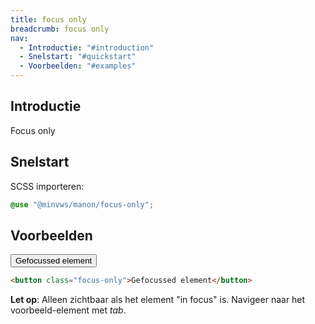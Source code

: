 ```yaml
---
title: focus only
breadcrumb: focus only
nav:
  - Introductie: "#introduction"
  - Snelstart: "#quickstart"
  - Voorbeelden: "#examples"
---
```


<h2 id="introduction">Introductie</h2>

Focus only

<h2 id="quickstart">Snelstart</h2>

SCSS importeren:

```scss
@use "@minvws/manon/focus-only";
```

<h2 id="examples">Voorbeelden</h2>

<button class="focus-only">Gefocussed element</button>

```html
<button class="focus-only">Gefocussed element</button>
```

 <p class="warning">
   <strong>Let op</strong>: Alleen zichtbaar als het element "in focus" is. Navigeer naar het
   voorbeeld-element met <i>tab</i>.
 </p>
